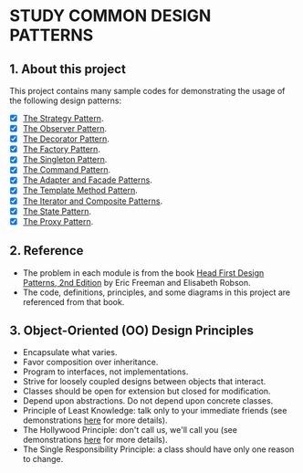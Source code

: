 # STUDY COMMON DESIGN PATTERNS

## 1. About this project
This project contains many sample codes for demonstrating the usage of the following design patterns:

- [x] [The Strategy Pattern](./01-strategy/README.md).
- [x] [The Observer Pattern](./02-observer/README.md).
- [x] [The Decorator Pattern](./03-decorator/README.md).
- [x] [The Factory Pattern](./04-factory/README.md).
- [x] [The Singleton Pattern](./05-singleton/README.md).
- [x] [The Command Pattern](./06-command/README.md).
- [x] [The Adapter and Facade Patterns](./07-adapter-facade/README.md).
- [x] [The Template Method Pattern](./08-template-method/README.md).
- [x] [The Iterator and Composite Patterns](./09-iterator-composite/README.md).
- [x] [The State Pattern](./10-state/README.md).
- [x] [The Proxy Pattern](./11-proxy/README.md).

## 2. Reference
- The problem in each module is from the book [Head First Design Patterns, 2nd Edition](https://www.oreilly.com/library/view/head-first-design/9781492077992/) by Eric Freeman and Elisabeth Robson.
- The code, definitions, principles, and some diagrams in this project are referenced from that book.

## 3. Object-Oriented (OO) Design Principles

- Encapsulate what varies.
- Favor composition over inheritance.
- Program to interfaces, not implementations.
- Strive for loosely coupled designs between objects that interact.
- Classes should be open for extension but closed for modification.
- Depend upon abstractions. Do not depend upon concrete classes.
- Principle of Least Knowledge: talk only to your immediate friends (see demonstrations [here](./07-adapter-facade/README.md) for more details).
- The Hollywood Principle: don't call us, we'll call you (see demonstrations [here](./08-template-method/README.md) for more details).
- The Single Responsibility Principle: a class should have only one reason to change.
